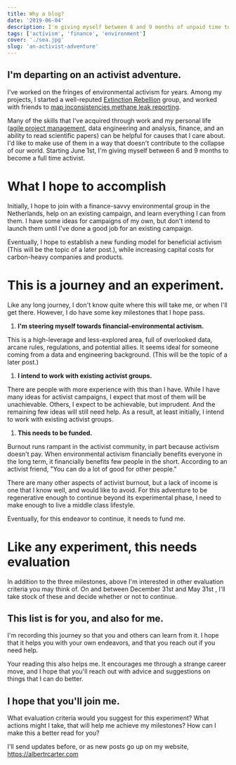 ```yaml
---
title: Why a blog?
date: '2019-06-04'
description: I'm giving myself between 6 and 9 months of unpaid time to change careers.
tags: ['activism', 'finance', 'environment']
cover: './sea.jpg'
slug: 'an-activist-adventure'
---
```


## I'm departing on an activist adventure.

I've worked on the fringes of environmental activism for years. Among my projects, I started a well-reputed [Extinction Rebellion](https://xrscience.earth/) group, and worked with friends to [map inconsistencies methane leak reporting](http://lostleaks.csail.mit.edu/).

Many of the skills that I've acquired through work and my personal life ([agile project management](https://en.wikipedia.org/wiki/Agile_software_development), data engineering and analysis, finance, and an ability to read scientific papers) can be helpful for causes that I care about. I'd like to make use of them in a way that doesn't contribute to the collapse of our world. Starting June 1st, I'm giving myself between 6 and 9 months to become a full time activist.

# What I hope to accomplish

Initially, I hope to join with a finance-savvy environmental group in the Netherlands, help on an existing campaign, and learn everything I can from them. I have some ideas for campaigns of my own, but don't intend to launch them until I've done a good job for an existing campaign.

Eventually, I hope to establish a new funding model for beneficial activism (This will be the topic of a later post.), while increasing capital costs for carbon-heavy companies and products.

# This is a journey and an experiment.

Like any long journey, I don't know quite where this will take me, or when I'll get there. However, I do have some key milestones that I hope pass.

1. **I'm steering myself towards financial-environmental activism.**

This is a high-leverage and less-explored area, full of overlooked data, arcane rules, regulations, and potential allies. It seems ideal for someone coming from a data and engineering background. (This will be the topic of a later post.)

1. **I intend to work with existing activist groups.**

There are people with more experience with this than I have. While I have many ideas for activist campaigns, I expect that most of them will be unachievable. Others, I expect to be achievable, but imprudent. And the remaining few ideas will still need help. As a result, at least initially, I intend to work with existing activist groups.

1. **This needs to be funded.**

Burnout runs rampant in the activist community, in part because activism doesn't pay. When environmental activism financially benefits everyone in the long term, it financially benefits few people in the short. According to an activist friend, "You can do a lot of good for other people."

There are many other aspects of activist burnout, but a lack of income is one that I know well, and would like to avoid. For this adventure to be regenerative enough to continue beyond its experimental phase, I need to make enough to live a middle class lifestyle.

Eventually, for this endeavor to continue, it needs to fund me.

# Like any experiment, this needs evaluation

In addition to the three milestones, above I'm interested in other evaluation criteria you may think of. On and between December 31st and May 31st , I'll take stock of these and decide whether or not to continue.

## This list is for you, and also for me.

I'm recording this journey so that you and others can learn from it. I hope that it helps you with your own endeavors, and that you reach out if you need help.

Your reading this also helps me. It encourages me through a strange career move, and I hope that you'll reach out with advice and suggestions on things that I can do better.

## I hope that you'll join me.

What evaluation criteria would you suggest for this experiment? What actions might I take, that will help me achieve my milestones? How can I make this a better read for you?

I'll send updates before, or as new posts go up on my website, https://albertrcarter.com
